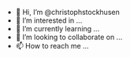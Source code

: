 - 👋 Hi, I’m @christophstockhusen
- 👀 I’m interested in ...
- 🌱 I’m currently learning ...
- 💞️ I’m looking to collaborate on ...
- 📫 How to reach me ...

<!---
christophstockhusen/christophstockhusen is a ✨ special ✨ repository because its `README.md` (this file) appears on your GitHub profile.
You can click the Preview link to take a look at your changes.
--->
